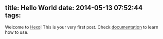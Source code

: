 title: Hello World
date: 2014-05-13 07:52:44
tags:
---

Welcome to [Hexo](http://hexo.io)! This is your very first post. Check [documentation](http://hexo.io/docs) to learn how to use.
